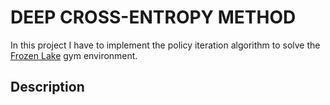 # DEEP CROSS-ENTROPY METHOD

In this project I have to implement the policy iteration algorithm to solve the [Frozen Lake](https://www.gymlibrary.dev/environments/toy_text/frozen_lake/) gym environment.

## Description 
